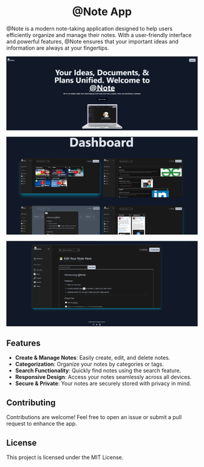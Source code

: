 
<h1 align="center">@Note App</h1>

@Note is a modern note-taking application designed to help users efficiently organize and manage their notes. With a user-friendly interface and powerful features, @Note ensures that your important ideas and information are always at your fingertips.

![Alt text](https://github.com/Pallavikumarimdb/MindMap/blob/main/note-app/src/assets/home.png?raw=true)


![Alt text](https://github.com/Pallavikumarimdb/MindMap/blob/main/note-app/src/assets/home2.png?raw=true)

![Alt text](https://github.com/Pallavikumarimdb/MindMap/blob/main/note-app/src/assets/home33.png?raw=true)



## Features

- **Create & Manage Notes**: Easily create, edit, and delete notes.
- **Categorization**: Organize your notes by categories or tags.
- **Search Functionality**: Quickly find notes using the search feature.
- **Responsive Design**: Access your notes seamlessly across all devices.
- **Secure & Private**: Your notes are securely stored with privacy in mind.

## Contributing

Contributions are welcome! Feel free to open an issue or submit a pull request to enhance the app.

## License

This project is licensed under the MIT License. 

